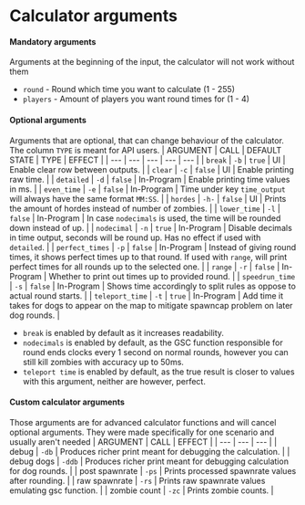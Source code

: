 # Calculator arguments

#### Mandatory arguments
Arguments at the beginning of the input, the calculator will not work without them
- `round` - Round which time you want to calculate (1 - 255)
- `players` - Amount of players you want round times for (1 - 4)

#### Optional arguments
Arguments that are optional, that can change behaviour of the calculator.
The column `TYPE` is meant for API users.
| ARGUMENT | CALL | DEFAULT STATE | TYPE | EFFECT |
| --- | --- | --- | --- | --- |
| `break` | `-b` | `true` | UI | Enable clear row between outputs. |
| `clear` | `-c` | `false` | UI | Enable printing raw time. |
| `detailed` | `-d` | `false` | In-Program | Enable printing time values in ms. |
| `even_time` | `-e` | `false` | In-Program | Time under key `time_output` will always have the same format `MM:SS`. |
| `hordes` | `-h-` | `false` | UI | Prints the amount of hordes instead of number of zombies. |
| `lower_time` | `-l` | `false` | In-Program | In case `nodecimals` is used, the time will be rounded down instead of up. |
| `nodecimal` | `-n` | `true` | In-Program | Disable decimals in time output, seconds will be round up. Has no effect if used with `detailed`. |
| `perfect_times` | `-p` | `false` | In-Program | Instead of giving round times, it shows perfect times up to that round. If used with `range`, will print perfect times for all rounds up to the selected one. |
| `range` | `-r` | `false` | In-Program | Whether to print out times up to provided round. |
| `speedrun_time` | `-s` | `false` | In-Program | Shows time accordingly to split rules as oppose to actual round starts. |
| `teleport_time` | `-t` | `true` | In-Program | Add time it takes for dogs to appear on the map to mitigate spawncap problem on later dog rounds. |

- `break` is enabled by default as it increases readability.
- `nodecimals` is enabled by default, as the GSC function responsible for round ends clocks every 1 second on normal rounds, however you can still kill zombies with accuracy up to 50ms.
- `teleport time` is enabled by default, as the true result is closer to values with this argument, neither are however, perfect.

#### Custom calculator arguments
Those arguments are for advanced calculator functions and will cancel optional arguments. They were made specifically for one scenario and usually aren't needed
| ARGUMENT | CALL | EFFECT |
| --- | --- | --- |
| debug | `-db` | Produces richer print meant for debugging the calculation. |
| debug dogs | `-ddb` | Produces richer print meant for debugging calculation for dog rounds. |
| post spawnrate | `-ps` | Prints processed spawnrate values after rounding. |
| raw spawnrate | `-rs` | Prints raw spawnrate values emulating gsc function. |
| zombie count | `-zc` | Prints zombie counts. |
